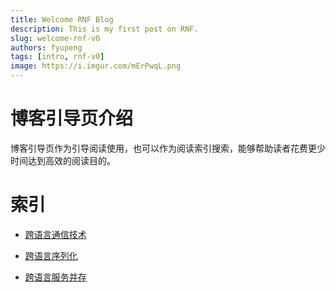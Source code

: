 ```yaml
---
title: Welcome RNF Blog
description: This is my first post on RNF.
slug: welcome-rnf-v0
authors: fyupeng
tags: [intro, rnf-v0]
image: https://i.imgur.com/mErPwqL.png
---
```


# 博客引导页介绍

博客引导页作为引导阅读使用，也可以作为阅读索引搜索，能够帮助读者花费更少时间达到高效的阅读目的。

# 索引

- [跨语言通信技术](https://g)

- [跨语言序列化](https://g)

- [跨语言服务并存](https://g)